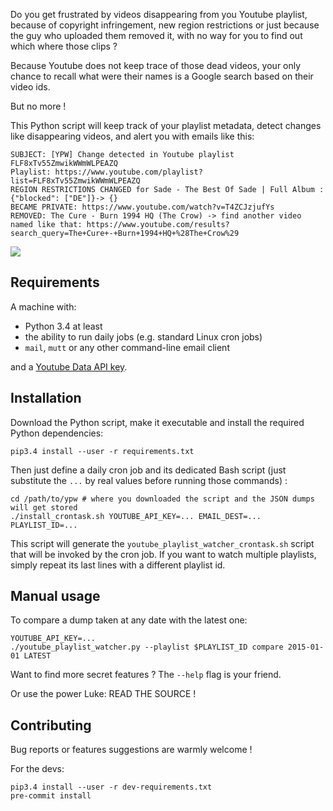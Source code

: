 Do you get frustrated by videos disappearing from you Youtube playlist,
because of copyright infringement, new region restrictions or just because the guy who uploaded them removed it,
with no way for you to find out which where those clips ?

Because Youtube does not keep trace of those dead videos,
your only chance to recall what were their names is a Google search based on their video ids.

But no more !

This Python script will keep track of your playlist metadata,
detect changes like disappearing videos,
and alert you with emails like this:

    SUBJECT: [YPW] Change detected in Youtube playlist FLF8xTv55ZmwikWWmWLPEAZQ
    Playlist: https://www.youtube.com/playlist?list=FLF8xTv55ZmwikWWmWLPEAZQ
    REGION RESTRICTIONS CHANGED for Sade - The Best Of Sade | Full Album : {"blocked": ["DE"]}-> {}
    BECAME PRIVATE: https://www.youtube.com/watch?v=T4ZCJzjufYs
    REMOVED: The Cure - Burn 1994 HQ (The Crow) -> find another video named like that: https://www.youtube.com/results?search_query=The+Cure+-+Burn+1994+HQ+%28The+Crow%29

![](https://chezsoi.org/lucas/wwcb/photos/NinjaTurtlesPowerRangers.gif)


## Requirements
A machine with:

- Python 3.4 at least
- the ability to run daily jobs (e.g. standard Linux cron jobs)
- `mail`, `mutt` or any other command-line email client

and a [Youtube Data API key](https://developers.google.com/youtube/v3/getting-started).


## Installation

Download the Python script, make it executable and install the required Python dependencies:

    pip3.4 install --user -r requirements.txt

Then just define a daily cron job and its dedicated Bash script
(just substitute the `...` by real values before running those commands) :

    cd /path/to/ypw # where you downloaded the script and the JSON dumps will get stored
    ./install_crontask.sh YOUTUBE_API_KEY=... EMAIL_DEST=... PLAYLIST_ID=...

This script will generate the `youtube_playlist_watcher_crontask.sh` script that will be invoked by the cron job.
If you want to watch multiple playlists, simply repeat its last lines with a different playlist id.


## Manual usage

To compare a dump taken at any date with the latest one:

    YOUTUBE_API_KEY=...
    ./youtube_playlist_watcher.py --playlist $PLAYLIST_ID compare 2015-01-01 LATEST

Want to find more secret features ? The `--help` flag is your friend.

Or use the power Luke: READ THE SOURCE !


## Contributing

Bug reports or features suggestions are warmly welcome !

For the devs:

    pip3.4 install --user -r dev-requirements.txt
    pre-commit install
